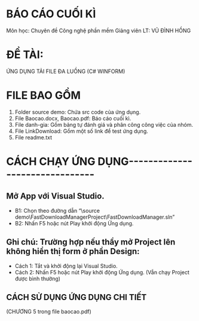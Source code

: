 # BÁO CÁO CUỐI KÌ
Môn học: Chuyên đề Công nghệ phần mềm
Giảng viên LT: VŨ ĐÌNH HỒNG

# ĐỀ TÀI:
ỨNG DỤNG TẢI FILE ĐA LUỒNG (C# WINFORM)

# FILE BAO GỒM
1. Folder source demo: Chứa src code của ứng dụng.
2. File Baocao.docx, Baocao.pdf: Báo cáo cuối kì.
3. File danh-gia: Gồm bảng tự đánh giá và phân công công việc của nhóm.
4. File LinkDownload: Gồm một số link để test ứng dụng.
5. File readme.txt

# CÁCH CHẠY ỨNG DỤNG-------------------------------

## Mở App với Visual Studio. 
- B1: Chọn theo đường dẫn “\source demo\FastDownloadManagerProject\FastDownloadManager.sln”
- B2: Nhấn F5 hoặc nút Play khởi động Ứng dụng.

## Ghi chú: Trường hợp nếu thầy mở Project lên không hiển thị form ở phần Design:
- Cách 1: Tắt và khởi động lại Visual Studio. 
- Cách 2: Nhấn F5 hoặc nút Play khởi động Ứng dụng. (Vẫn chạy Project được bình thường)

## CÁCH SỬ DỤNG ỨNG DỤNG CHI TIẾT 
(CHƯƠNG 5 trong file baocao.pdf)
